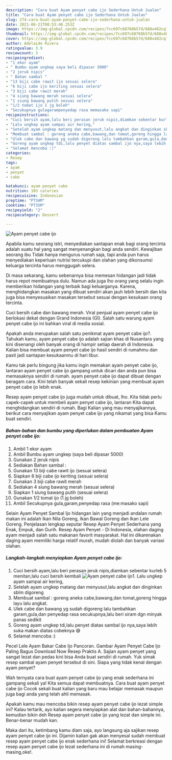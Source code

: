 ```yaml
---
description: "Cara buat Ayam penyet cabe ijo Sederhana Untuk Jualan"
title: "Cara buat Ayam penyet cabe ijo Sederhana Untuk Jualan"
slug: 274-cara-buat-ayam-penyet-cabe-ijo-sederhana-untuk-jualan
date: 2021-06-21T08:53:46.253Z
image: https://img-global.cpcdn.com/recipes/7cc697c68768b57d/680x482cq70/ayam-penyet-cabe-ijo-foto-resep-utama.jpg
thumbnail: https://img-global.cpcdn.com/recipes/7cc697c68768b57d/680x482cq70/ayam-penyet-cabe-ijo-foto-resep-utama.jpg
cover: https://img-global.cpcdn.com/recipes/7cc697c68768b57d/680x482cq70/ayam-penyet-cabe-ijo-foto-resep-utama.jpg
author: Adelaide Rivera
ratingvalue: 3.9
reviewcount: 3
recipeingredient:
- "1 ekor ayam"
- " Bumbu ayam ungkep saya beli dipasar 5000"
- "2 jeruk nipis"
- " Bahan sambal "
- "13 biji cabe rawit ijo sesuai selera"
- "6 biji cabe ijo keriting sesuai selera"
- "3 biji cabe rawit merah"
- "4 siung bawang merah sesuai selera"
- "1 siung bawang putih sesuai selera"
- "1/2 tomat ijo 1 jg boleh"
- "Secukupnya gulagarampenyedap rasa memasako sapi"
recipeinstructions:
- "Cuci bersih ayam,lalu beri perasan jeruk nipis,diamkan sebentar kurleb 5 menitan,lalu cuci bersih kembali"
- "Lalu ungkep ayam sampai air kering,"
- "Setelah ayam ungkep matang dan menyusut,lalu angkat dan dinginkan sblm digoreng"
- "Membuat sambal : goreng aneka cabe,bawang,dan tomat,goreng hingga layu lalu angkat."
- "Ulek cabe dan bawang yg sudah digoreng lalu tambahkan garam,gula,dan penyedap rasa secukupnya,lalu beri siram dgn minyak panas sedikit"
- "Goreng ayam ungkep tdi,lalu penyet diatas sambal ijo nya,saya lebih suka makan diatas cobeknya 😅"
- "Selamat mencoba :)"
categories:
- Resep
tags:
- ayam
- penyet
- cabe

katakunci: ayam penyet cabe 
nutrition: 103 calories
recipecuisine: Indonesian
preptime: "PT34M"
cooktime: "PT35M"
recipeyield: "2"
recipecategory: Dessert

---
```



![Ayam penyet cabe ijo](https://img-global.cpcdn.com/recipes/7cc697c68768b57d/680x482cq70/ayam-penyet-cabe-ijo-foto-resep-utama.jpg)

Apabila kamu seorang istri, menyediakan santapan enak bagi orang tercinta adalah suatu hal yang sangat menyenangkan bagi anda sendiri. Kewajiban seorang ibu Tidak hanya mengurus rumah saja, tapi anda pun harus menyediakan keperluan nutrisi tercukupi dan olahan yang dikonsumsi keluarga tercinta harus menggugah selera.

Di masa  sekarang, kamu sebenarnya bisa memesan hidangan jadi tidak harus repot membuatnya dulu. Namun ada juga lho orang yang selalu ingin memberikan hidangan yang terbaik bagi keluarganya. Karena, menghidangkan masakan yang dibuat sendiri akan jauh lebih bersih dan kita juga bisa menyesuaikan masakan tersebut sesuai dengan kesukaan orang tercinta. 

Cuci bersih cabe dan bawang merah. Viral penjual ayam penyet cabe ijo berlokasi dekat dengan Grand Indonesia (GI). Salah satu warung ayam penyet cabe ijo ini bahkan viral di media sosial.

Apakah anda merupakan salah satu penikmat ayam penyet cabe ijo?. Tahukah kamu, ayam penyet cabe ijo adalah sajian khas di Nusantara yang kini disenangi oleh banyak orang di hampir setiap daerah di Indonesia. Kalian bisa membuat ayam penyet cabe ijo hasil sendiri di rumahmu dan pasti jadi santapan kesukaanmu di hari libur.

Kamu tak perlu bingung jika kamu ingin memakan ayam penyet cabe ijo, lantaran ayam penyet cabe ijo gampang untuk dicari dan anda pun bisa memasaknya sendiri di rumah. ayam penyet cabe ijo dapat dibuat dengan beragam cara. Kini telah banyak sekali resep kekinian yang membuat ayam penyet cabe ijo lebih enak.

Resep ayam penyet cabe ijo juga mudah untuk dibuat, lho. Kita tidak perlu capek-capek untuk membeli ayam penyet cabe ijo, lantaran Kita dapat menghidangkan sendiri di rumah. Bagi Kalian yang mau menyajikannya, berikut cara menyajikan ayam penyet cabe ijo yang nikamat yang bisa Kamu buat sendiri.

<!--inarticleads1-->

##### Bahan-bahan dan bumbu yang diperlukan dalam pembuatan Ayam penyet cabe ijo:

1. Ambil 1 ekor ayam
1. Ambil  Bumbu ayam ungkep (saya beli dipasar 5000)
1. Gunakan 2 jeruk nipis
1. Sediakan  Bahan sambal :
1. Gunakan 13 biji cabe rawit ijo (sesuai selera)
1. Siapkan 6 biji cabe ijo keriting (sesuai selera)
1. Gunakan 3 biji cabe rawit merah
1. Sediakan 4 siung bawang merah (sesuai selera)
1. Siapkan 1 siung bawang putih (sesuai selera)
1. Gunakan 1/2 tomat ijo (1 jg boleh)
1. Ambil Secukupnya gula,garam,penyedap rasa (me:masako sapi)


Selain Ayam Penyet Sambal Ijo hidangan lain yang menjadi andalan rumah makan ini adalah Ikan Nila Goreng, Ikan Bawal Goreng dan Ikan Lele Goreng. Penjelasan lengkap seputar Resep Ayam Penyet Sederhana yang Enak, Empuk, dan Gurih. Resep Ayam Penyet - Di Indonesia, olahan daging ayam menjadi salah satu makanan favorit masyarakat. Hal ini dikarenakan daging ayam memiliki harga relatif murah, mudah diolah dan banyak variasi olahan. 

<!--inarticleads2-->

##### Langkah-langkah menyiapkan Ayam penyet cabe ijo:

1. Cuci bersih ayam,lalu beri perasan jeruk nipis,diamkan sebentar kurleb 5 menitan,lalu cuci bersih kembali
<img src="https://img-global.cpcdn.com/steps/8f97df9044804561/160x128cq70/ayam-penyet-cabe-ijo-langkah-memasak-1-foto.jpg" alt="Ayam penyet cabe ijo">1. Lalu ungkep ayam sampai air kering,
1. Setelah ayam ungkep matang dan menyusut,lalu angkat dan dinginkan sblm digoreng
1. Membuat sambal : goreng aneka cabe,bawang,dan tomat,goreng hingga layu lalu angkat.
1. Ulek cabe dan bawang yg sudah digoreng lalu tambahkan garam,gula,dan penyedap rasa secukupnya,lalu beri siram dgn minyak panas sedikit
1. Goreng ayam ungkep tdi,lalu penyet diatas sambal ijo nya,saya lebih suka makan diatas cobeknya 😅
1. Selamat mencoba :)


Pecel Lele Ayam Bakar Cabe Ijo Pancoran. Gambar Ayam Penyet Cabe Ijo Paling Bagus Download Now Resep Praktis A. Sajian ayam penyet yang sangat lezat dan pedas kini bisa Anda buat sendiri di rumah. Yuk simak resep sambal ayam penyet tersebut di sini. Siapa yang tidak kenal dengan ayam penyet? 

Wah ternyata cara buat ayam penyet cabe ijo yang enak sederhana ini gampang sekali ya! Kita semua dapat membuatnya. Cara buat ayam penyet cabe ijo Cocok sekali buat kalian yang baru mau belajar memasak maupun juga bagi anda yang telah ahli memasak.

Apakah kamu mau mencoba bikin resep ayam penyet cabe ijo lezat simple ini? Kalau tertarik, ayo kalian segera menyiapkan alat dan bahan-bahannya, kemudian bikin deh Resep ayam penyet cabe ijo yang lezat dan simple ini. Benar-benar mudah kan. 

Maka dari itu, ketimbang kamu diam saja, ayo langsung aja sajikan resep ayam penyet cabe ijo ini. Dijamin kalian gak akan menyesal sudah membuat resep ayam penyet cabe ijo enak sederhana ini! Selamat berkreasi dengan resep ayam penyet cabe ijo lezat sederhana ini di rumah masing-masing,oke!.

